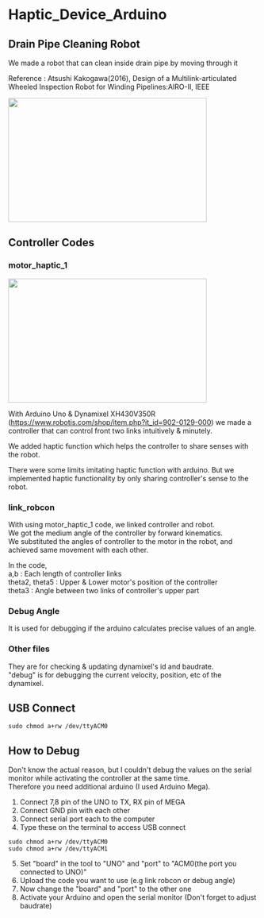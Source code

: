 # Haptic_Device_Arduino

## Drain Pipe Cleaning Robot

We made a robot that can clean inside drain pipe by moving through it

Reference : Atsushi Kakogawa(2016), Design of a Multilink-articulated Wheeled Inspection Robot for Winding Pipelines:AIRO-Ⅱ, IEEE

<img src="https://user-images.githubusercontent.com/86711384/185090482-feae1dd0-aaf1-4dd9-bba4-3ca795b865d5.png" width="400" height="250"/>

## Controller Codes
### motor_haptic_1   

<img src="https://user-images.githubusercontent.com/86711384/185094723-173a92b6-c9d8-4331-bbb4-4b33bd3f4b2e.png" width="400" height="250"/>
   
With Arduino Uno & Dynamixel XH430V350R (https://www.robotis.com/shop/item.php?it_id=902-0129-000)
we made a controller that can control front two links intuitively & minutely.   
   
We added haptic function which helps the controller to share senses with the robot.   
   
There were some limits imitating haptic function with arduino. 
But we implemented haptic functionality by only sharing controller's sense to the robot. 
   
### link_robcon
With using motor_haptic_1 code, we linked controller and robot.   
We got the medium angle of the controller by forward kinematics.   
We substituted the angles of controller to the motor in the robot, and achieved same movement with each other.   
   
In the code,   
a,b : Each length of controller links   
theta2, theta5 : Upper & Lower motor's position of the controller   
theta3 : Angle between two links of controller's upper part   

### Debug Angle
It is used for debugging if the arduino calculates precise values of an angle.

### Other files
They are for checking & updating dynamixel's id and baudrate.   
"debug" is for debugging the current velocity, position, etc of the dynamixel.   

## USB Connect
```
sudo chmod a+rw /dev/ttyACM0
```

## How to Debug
Don't know the actual reason, but I couldn't debug the values on the serial monitor while activating the controller at the same time.   
Therefore you need additional arduino (I used Arduino Mega).      
   
   
1. Connect 7,8 pin of the UNO to TX, RX pin of MEGA
2. Connect GND pin with each other
3. Connect serial port each to the computer
4. Type these on the terminal to access USB connect
```
sudo chmod a+rw /dev/ttyACM0
sudo chmod a+rw /dev/ttyACM1
```
5. Set "board" in the tool to "UNO" and "port" to "ACM0(the port you connected to UNO)"
6. Upload the code you want to use (e.g link robcon or debug angle)
7. Now change the "board" and "port" to the other one
8. Activate your Arduino and open the serial monitor (Don't forget to adjust baudrate)
